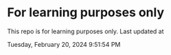 # For learning purposes only
This repo is for learning purposes only.
Last updated at

Tuesday, February 20, 2024 9:51:54 PM

